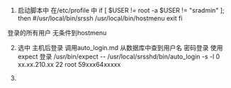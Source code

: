 1. 启动脚本中
在/etc/profile 中
if [  $USER != root -a $USER != "sradmin" ]; then
#/usr/local/bin/srssh
/usr/local/bin/hostmenu
exit
fi

登录的所有用户 无条件到hostmenu

2. 选中 主机后登录
调用auto_login.md  从数据库中查到用户名 密码登录
使用expect 登录
/usr/bin/expect -- /usr/local/srsshd/bin/auto_login -s -l 0 xx.xx.210.xx 22 root 59xxx64xxxxx

3.